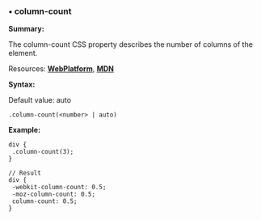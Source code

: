 ### <a name="column-count"></a> &#8226; column-count
**Summary:**

The column-count CSS property describes the number of columns of the element.

Resources: **[WebPlatform](http://docs.webplatform.org/wiki/css/properties/column-count)**, **[MDN](https://developer.mozilla.org/en-US/docs/Web/CSS/column-count)**

**Syntax:**

Default value: auto

    .column-count(<number> | auto)
  
**Example:**

    div {
     .column-count(3);
    }
    
    // Result
    div {
     -webkit-column-count: 0.5;
     -moz-column-count: 0.5;
     column-count: 0.5;
    }   

